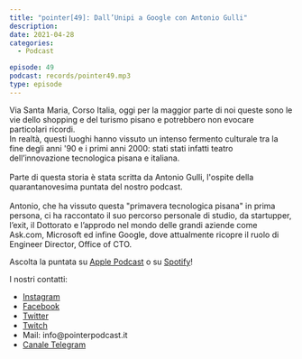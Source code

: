 ```yaml
---
title: "pointer[49]: Dall’Unipi a Google con Antonio Gulli"
description:
date: 2021-04-28
categories:
  - Podcast

episode: 49
podcast: records/pointer49.mp3
type: episode
---
```



<!-- wp:paragraph -->
<p>Via Santa Maria, Corso Italia, oggi per la maggior parte di noi queste sono le vie dello shopping e del turismo pisano e potrebbero non evocare particolari ricordi.<br>In realtà, questi luoghi hanno vissuto un intenso fermento culturale tra la fine degli anni '90 e i primi anni 2000: stati stati infatti teatro dell’innovazione tecnologica pisana e italiana. <br><br>Parte di questa storia è stata scritta da Antonio Gulli, l'ospite della quarantanovesima puntata del nostro podcast.<br><br>Antonio, che ha vissuto questa "primavera tecnologica pisana" in prima persona, ci ha raccontato il suo percorso personale di studio, da startupper, l’exit, il Dottorato e l’approdo nel mondo delle grandi aziende come Ask.com, Microsoft ed infine Google, dove attualmente ricopre il ruolo di Engineer Director, Office of CTO.</p>
<!-- /wp:paragraph -->

<!-- wp:paragraph -->
<p>Ascolta la puntata su <a href="https://podcasts.apple.com/it/podcast/pointerpodcast/id1465505870">Apple Podcast</a> o su <a href="https://open.spotify.com/show/3XmDzcZv4rCIx1VpWrbrkh">Spotify</a>!</p>
<!-- /wp:paragraph -->

<!-- wp:paragraph -->
<p>I nostri contatti:</p>
<!-- /wp:paragraph -->

<!-- wp:list -->
<ul><li><a href="https://www.instagram.com/pointerpodcast/">Instagram</a></li><li><a href="https://www.facebook.com/pointerPodcast/">Facebook</a></li><li><a href="https://twitter.com/PointerPodcast">Twitter</a></li><li><a href="https://www.twitch.tv/pointerpodcast">Twitch</a></li><li>Mail: info@pointerpodcast.it</li><li><a href="https://t.me/PointerPodcast">Canale Telegram</a></li></ul>
<!-- /wp:list -->